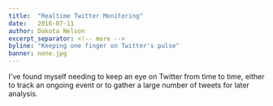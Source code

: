 ```yaml
---
title:  "Realtime Twitter Monitoring"
date:   2016-07-11
author: Dakota Nelson
excerpt_separator: <!-- more -->
byline: "Keeping one finger on Twitter's pulse"
banner: none.jpg
---
```


I've found myself needing to keep an eye on Twitter from time to time, either to track an ongoing event or to gather a large number of tweets for later analysis.
